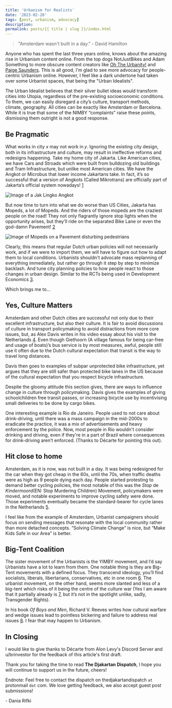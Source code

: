 ```yaml
---
title: 'Urbanism for Realists'
date: '2023-02-28'
tags: [post, urbanism, advocacy]
description: 
permalink: posts/{{ title | slug }}/index.html
---
```


> "Amsterdam wasn't built in a day." - David Hamilton

Anyone who has spent the last three years online, knows about the amazing rise in Urbanism content online. From the top dogs NotJustBikes and Adam Something to more obscure content creators like [Oh The Urbanity!](https://www.youtube.com/@OhTheUrbanity) and [Paige Saunders](https://www.youtube.com/@PaigeMTL). This is all good, I'm glad to see more advocacy for people-centric Urbanism online. However, I feel like a dark undertone had taken over some Urbanist spaces, that being the "Urban Idealists".

The Urban Idealist believes that their silver bullet ideas would transform cities into Utopia, regardless of the pre-existing socioeconomic conditions. To them, we can easily disregard a city’s culture, transport methods, climate, geography. All cities can be exactly like Amsterdam or Barcelona. While it is true that some of the NIMBY “complaints” raise these points, dismissing them outright is not a good response.

## Be Pragmatic

What works in city 𝑥 may not work in 𝑦. Ignoring the existing city design, both in its infrastructure and culture, may result in ineffective reforms and redesigns happening. Take my home city of Jakarta. Like American cities, we have Cars and Stroads which were built from bulldozing old buildings and Tram Infrastructure, but unlike most American cities. We have the Angkot or Microbus that lower income Jakartans take. In fact, it’s so successful that a version of Angkots (Called Mikrotrans) are officially part of Jakarta’s official system nowadays! [1]

![Image of a Jak Lingko Angkot](https://dispatch.jakarta.dj/images/posts/urbanism-for-realists/angkot.jpeg)

But now time to turn into what we do worse than US Cities, Jakarta has Mopeds, a lot of Mopeds. And the riders of those mopeds are the craziest people on the road! They not only flagrantly ignore stop lights when the opportunity arises, but they’ll ride on the separated Bike Lane or even the god-damn Pavement! [2]

![Image of Mopeds on a Pavement disturbing pedestrians](https://dispatch.jakarta.dj/images/posts/urbanism-for-realists/mopeds-on-pavement.jpg)

Clearly, this means that regular Dutch urban policies will not necessarily work, and if we were to import them, we will have to figure out how to adapt them to local conditions. Urbanists shouldn't advocate mass replanning of everything immediately, but rather go through it step by step to minimize backlash. And tune city planning policies to how people react to those changes in urban design. Similar to the RCTs being used in Development Economics [3].

Which brings me to…

## Yes, Culture Matters

Amsterdam and other Dutch cities are successful not only due to their excellent infrastructure, but also their culture. It is fair to avoid discussions of culture in transport policymaking to avoid distractions from more core issues, but, as Alex Davis writes in his video essay about his visit to the Netherlands [4]. Even though Giethoorn (A village famous for being car-free and usage of boats)’s bus service is by most measures, awful, people still use it often due to the Dutch cultural expectation that transit is the way to travel long distances.

Davis then goes to examples of subpar unprotected bike infrastructure, yet argues that they are still safer than protected bike lanes in the US because of the cultural expectation that you respect bicycle infrastructure.

Despite the gloomy attitude this section gives, there are ways to influence change in culture through policymaking. Davis gives the examples of giving schoolchildren free transit passes, or increasing bicycle use by incentivising small deliveries to be done by cargo bikes.

One interesting example is Rio de Janeiro. People used to not care about drink-driving, until there was a mass campaign in the mid-2000s to eradicate the practice, it was a mix of advertisements and heavy enforcement by the police. Now, most people in Rio wouldn't consider drinking and driving, even if they're in a part of Brazil where consequences for drink-driving aren’t enforced. (Thanks to Décarte for pointing this out).

## Hit close to home

Amsterdam, as it is now, was not built in a day. It was being redesigned for the car when they got cheap in the 60s, until the 70s, when traffic deaths were as high as 9 people dying each day. People started protesting to demand better cycling policies, the most notable of this was the _Stop_ de _Kindermoord_(EN: Stop Murdering Children) Movement, policymakers were moved, and notable experiments to improve cycling safety were done. Those experiments eventually became the standard-bearer for cycle lanes in the Netherlands [5].

I feel like from the example of Amsterdam, Urbanist campaigners should focus on sending messages that resonate with the local community rather than more detached concepts. “Solving Climate Change” is nice, but “Make Kids Safe in our Area” is better.

## Big-Tent Coalition

The sister movement of the Urbanists is the YIMBY movement, and I’d say Urbanists have a lot to learn from them. One notable thing is they are Big-Tent movements with a defined focus. They transcend ideology, you’ll find socialists, liberals, libertarians, conservatives, etc in one room [6]. The urbanist movement, on the other hand, seems more slanted and less of a big-tent which risks of it being the centre of the culture war (Yes I am aware that it partially already is [7], but it’s not in the spotlight unlike, sadly, Transgender Rights).

In his book _Of Boys and Men_, Richard V. Reeves writes how cultural warfare and wedge issues lead to pointless bickering and failure to address real issues [8]. I fear that may happen to Urbanism.

## In Closing

I would like to give thanks to Décarte from Alon Levy's Discord Server and u/brinvestor for the feedback of this article's first draft.

Thank you for taking the time to read **The Djakartan Dispatch**, I hope you will continue to support us in the future, cheers!

Endnote: Feel free to contact the dispatch on thedjakartandispatch `at` protonmail `dot` com. We love getting feedback, we also accept guest post submissions!

\- Dania Rifki

[1]: https://www.kompas.com/tren/read/2022/02/02/103000765/mengenal-mikrotrans-angkot-ber-ac-di-jakarta-dengan-segudang-fasilitas?page=all

[2]: https://www.reuters.com/article/uk-indonesia-pavements/jakartans-walk-the-walk-to-regain-their-pavement-idUSLNE83102120120402

[3]: https://theconversation.com/how-randomised-trials-became-big-in-development-economics-128398

[4]: https://youtu.be/UB8HI_luyRU?t=281

[5]: https://youtu.be/SYHz93HXJFQ

[6]: https://web.archive.org/web/20210521051949/https://exponentsmag.org/2021/05/20/against-activist-mission-creep

[7]: https://youtu.be/7z8Tb7OA_F4

[8]: https://www.brookings.edu/book/of-boys-and-men
